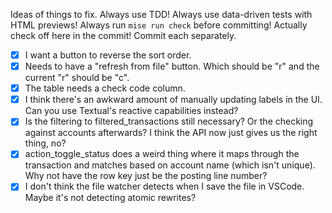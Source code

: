 Ideas of things to fix. Always use TDD! Always use data-driven tests with HTML previews! Always run `mise run check` before committing! Actually check off here in the commit! Commit each separately.

- [x] I want a button to reverse the sort order.
- [x] Needs to have a "refresh from file" button. Which should be "r" and the current "r" should be "c".
- [x] The table needs a check code column.
- [x] I think there's an awkward amount of manually updating labels in the UI. Can you use Textual's reactive capabilities instead?
- [x] Is the filtering to filtered_transactions still necessary? Or the checking against accounts afterwards? I think the API now just gives us the right thing, no?
- [x] action_toggle_status does a weird thing where it maps through the transaction and matches based on account name (which isn't unique). Why not have the row key just be the posting line number?
- [x] I don't think the file watcher detects when I save the file in VSCode. Maybe it's not detecting atomic rewrites?
